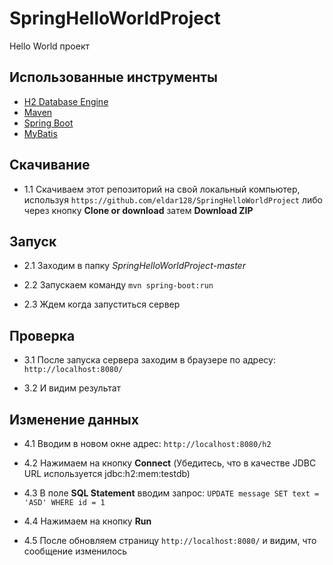 ﻿# SpringHelloWorldProject

Hello World проект

## Использованные инструменты

* [H2 Database Engine](http://www.h2database.com/html/main.html)
* [Maven](https://maven.apache.org/)
* [Spring Boot](https://spring.io/projects/spring-boot)
* [MyBatis](http://www.mybatis.org/mybatis-3/)

## Скачивание

* 1.1 Скачиваем этот репозиторий на свой локальный компьютер, используя `https://github.com/eldar128/SpringHelloWorldProject` либо через кнопку **Clone or download** затем **Download ZIP**

## Запуск

* 2.1 Заходим в папку *SpringHelloWorldProject-master*

* 2.2 Запускаем команду `mvn spring-boot:run`

* 2.3 Ждем когда запуститься сервер

## Проверка

* 3.1 После запуска сервера заходим в браузере по адресу: `http://localhost:8080/`

* 3.2 И видим результат

## Изменение данных

* 4.1 Вводим в новом окне адрес: `http://localhost:8080/h2`

* 4.2 Нажимаем на кнопку **Connect** (Убедитесь, что в качестве JDBC URL используется jdbc:h2:mem:testdb)

* 4.3 В поле **SQL Statement** вводим запрос: `UPDATE message SET text = 'ASD' WHERE id = 1`

* 4.4 Нажимаем на кнопку **Run**

* 4.5 После обновляем страницу `http://localhost:8080/` и видим, что сообщение изменилось